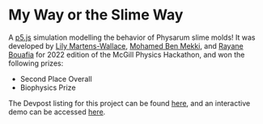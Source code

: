 # My Way or the Slime Way
A [p5.js](https://p5js.org/) simulation modelling the behavior of Physarum slime molds! It was developed by [Lily Martens-Wallace](https://github.com/lilymw), [Mohamed Ben Mekki](https://github.com/mbm64), and [Rayane Bouafia](https://github.com/rayane-b) for 2022 edition of the McGill Physics Hackathon, and won the following prizes:
- Second Place Overall 
- Biophysics Prize 

The Devpost listing for this project can be found [here](https://devpost.com/software/my-way-or-the-slime-way), and an interactive demo can be accessed [here](https://l-e-mw.github.io/my-way-or-the-slime-way/).
